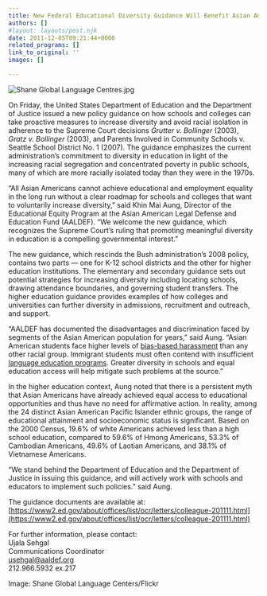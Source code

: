 ```yaml
---
title: New Federal Educational Diversity Guidance Will Benefit Asian American Students
authors: []
#layout: layouts/post.njk
date: 2011-12-05T09:21:44+0000
related_programs: []
link_to_original: ''
images: []

---
```

![Shane Global Language Centres.jpg](/uploads/Shane%20Global%20Language%20Centres.jpg)

On Friday, the United States Department of Education and the Department of Justice issued a new policy guidance on how schools and colleges can take proactive measures to increase diversity and avoid racial isolation in adherence to the Supreme Court decisions _Grutter v. Bollinger_ (2003), _Gratz v. Bollinger_ (2003), and  Parents Involved in Community Schools v. Seattle School District No. 1  (2007). The guidance emphasizes the current administration’s commitment to diversity in education in light of the increasing racial segregation and concentrated poverty in public schools, many of which are more racially isolated today than they were in the 1970s.

“All Asian Americans cannot achieve educational and employment equality in the long run without a clear roadmap for schools and colleges that want to voluntarily increase diversity,” said Khin Mai Aung, Director of the Educational Equity Program at the Asian American Legal Defense and Education Fund (AALDEF). “We welcome the new guidance, which recognizes the Supreme Court’s ruling that promoting meaningful diversity in education is a compelling governmental interest.”

The new guidance, which rescinds the Bush administration’s 2008 policy, contains two parts — one for K-12 school districts and the other for higher education institutions. The elementary and secondary guidance sets out potential strategies for increasing diversity including locating schools, drawing attendance boundaries, and governing student transfers. The higher education guidance provides examples of how colleges and universities can further diversity in admissions, recruitment and outreach, and support.

“AALDEF has documented the disadvantages and discrimination faced by segments of the Asian American population for years,” said Aung. “Asian American students face higher levels of [bias-based harassment](/uploads/pdf/Bullying%20Report.pdf) than any other racial group. Immigrant students must often contend with insufficient [language education programs](https://aaldef.netlify.com/uploads/pdf/AALDEF-EE-Left-in-the-Margins-NCLB-2008.pdf). Greater diversity in schools and equal education access will help mitigate such problems at the source.”

In the higher education context, Aung noted that there is a persistent myth that Asian Americans have already achieved equal access to educational opportunities and thus have no need for affirmative action. In reality, among the 24 distinct Asian American Pacific Islander ethnic groups, the range of educational attainment and socioeconomic status is significant. Based on the 2000 Census, 19.6% of white Americans achieved less than a high school education, compared to 59.6% of Hmong Americans, 53.3% of Cambodian Americans, 49.6% of Laotian Americans, and 38.1% of Vietnamese Americans.

“We stand behind the Department of Education and the Department of Justice in issuing this guidance, and will actively work with schools and educators to implement such policies.” said Aung.

The guidance documents are available at: [https://www2.ed.gov/about/offices/list/ocr/letters/colleague-201111.html](https://www2.ed.gov/about/offices/list/ocr/letters/colleague-201111.html)

For further information, please contact:  
Ujala Sehgal  
Communications Coordinator  
[usehgal@aaldef.org](mailto:usehgal@aaldef.org)  
212\.966.5932 ex.217

Image: Shane Global Language Centers/Flickr